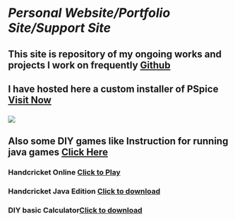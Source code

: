 # **_Personal Website/Portfolio Site/Support Site_**

## This site is repository of my ongoing works and projects I work on frequently [Github](https://github.com/shreyannag/)

## I have hosted here a custom installer of PSpice [Visit Now](https://shreyannag.github.io/download)

### ![](https://www.te1.com.br/wp-content/uploads/2009/10/orcad.JPG)

## Also some DIY games like **Instruction for running java games** [Click Here](https://shreyannag.github.io/download)

### Handcricket Online [Click to Play](https://shreyannag.github.io/cricket)

### Handcricket Java Edition [Click to download](https://shreyannag.github.io/Hand_Cricket.jar)

### DIY basic Calculator[Click to download](https://shreyannag.github.io/cal.jar)

